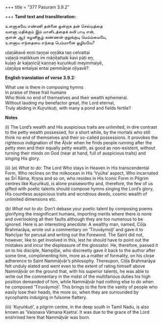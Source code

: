 +++
title = "377 Pasuram 3.9.2"

+++
**Tamil text and transliteration:**

உளனாகவே எண்ணி தன்னை ஒன்றாக தன் செல்வத்தை  
வளனா மதிக்கும் இம் மானிடத்தைக் கவி பாடி என்,  
குளன் ஆர் கழனிசூழ் கண்ணன் குறுங்குடி மெய்ம்மையே,  
உளனாய எந்தையை எந்தை பெம்மானை ஒழியவே?

uḷaṉākavē eṇṇi taṉṉai oṉṟāka taṉ celvattai  
vaḷaṉā matikkum im māṉiṭattaik kavi pāṭi eṉ,  
kuḷaṉ ār kaḻaṉicūḻ kaṇṇaṉ kuṟuṅkuṭi meymmaiyē,  
uḷaṉāya entaiyai entai pemmāṉai oḻiyavē?

**English translation of verse 3.9.2:**

What use is there in composing hymns  
In praise of these frail humans  
Who think no end of themselves and their wealth ephemeral.  
Without lauding my benefactor great, the Lord eternal,  
Truly abiding in Kuṟuṅkuṭi, with many a pond and fields fertile?

**Notes**

\(i\) The Lord’s wealth and His auspicious traits are unlimited, in dire contrast to the petty wealth possessed, for a short while, by the mortals who still think no end of themselves and their so-called possessions. It provokes the righteous indignation of the Āḻvār when he finds people running after the petty men and their equally petty wealth, as good as non-existent, without turning their minds on God (near at hand, full of auspicious traits) and singing His glory.

\(ii\) (*a*) *What to do*: The Lord Who stays in Heaven in His transcendental Form, Who reclines on the milkocean in His ‘Vyūha’ aspect, Who incarnated as Śrī Rāma, Kṛṣṇa and so on, who resides in His Iconic Form in Pilgrim centres like Kuṟuṅkuṭi, is alone praiseworthy and, therefore, the few of us gifted with poetic talents should compose hymns singing the Lord’s glory, His countless auspicious traits and wcndṛous deeds, cosmic wealth of unlimited dimensions etc.

(*b) What not to do*: Don’t debase your poetic talent by composing poems glorifying the insignificant humans, importing merits where there is none and overlooking all their faults although they are too numerous to be ignored. Here is an interesting anecdote: A wealthy man, named, Cōḷa Brahmarāya, wrote out a commentary on ‘Tiruvāymoḻi’ and gave it to Nañcīyar for perusal and writing out the Foreword. The Saint did not, however, like to get involved in this, lest he should have to point out the mistakes and incur the displeasure of the glossator. He, therefore, passed it on to his disciple, Nampiḷḷai, who discreetly gave it back to the author after some time, complimenting him, more as a matter of formality, on his close adherence to Saint Nammāḻvār’s philosophy. Thereupon, Cōḷa Brahmarāya felt unduly elated and went even to the extent of rating himself above Nammāḻvār on the ground that, with his superior talents, he was able to write out the commentary in the midst of the multifarious duties his high position demanded of him, while Nammāḻvār had nothing else to do when he composed ‘Tiruvāymoḻi’. This brings to the fore the vanity of people who easily lose their heads, the more so, when they are surrounded by sycophants indulging in fulsome flattery.

\(iii\) ‘*Kuṟuṅkuṭi*’, a pilgrim centre, in the deep south in Tamil Nadu, is also known as ‘Vaiṣṇava Vāmana Kṣetra’. It was due to the grace of the Lord enshrined here that Nammāḻvār was born.



